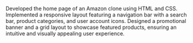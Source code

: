 Developed the home page of an Amazon clone using HTML and CSS. Implemented a responsive layout featuring a navigation bar with a search bar, product categories, and user account icons. Designed a promotional banner and a grid layout to showcase featured products, ensuring an intuitive and visually appealing user experience.

